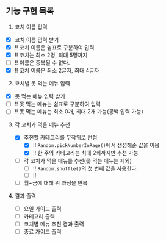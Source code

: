 ## 기능 구현 목록

1. 코치 이름 입력

- [x] 코치 이름 입력 받기
- [x] ‼️ 코치 이름은 쉼표로 구분하여 입력
- [x] ‼️ 코치는 최소 2명, 최대 5명까지
- [ ] ‼️ 이름은 중복될 수 없다.
- [x] ‼️ 코치 이름은 최소 2글자, 최대 4글자

2. 코치별 못 먹는 메뉴 입력

- [x] 못 먹는 메뉴 입력 받기
- [ ] ‼️ 못 먹는 메뉴는 쉼표로 구분하여 입력
- [ ] ‼️ 못 먹는 메뉴는 최소 0개, 최대 2개 가능(공백 입력 가능)

3. 각 코치가 먹을 메뉴 추천

   - [x] 추천할 카테고리를 무작위로 선정
     - [x] ‼️ `Random.pickNumberInRage()`에서 생성해준 값을 이용
     - [x] ‼️ 한 주의 카테고리는 최대 2회까지만 추천 가능
   - [ ] 각 코치가 먹을 메뉴를 추천(못 먹는 메뉴는 제외)
     - [ ] ‼️ `Random.shuffle()`의 첫 번째 값을 사용한다.
     - [ ] ‼️
   - [ ] 월~금에 대해 위 과정을 반복

4. 결과 출력
   - [ ] 요일 가이드 출력
   - [ ] 카테고리 출력
   - [ ] 코치별 메뉴 추천 결과 출력
   - [ ] 종료 가이드 출력
